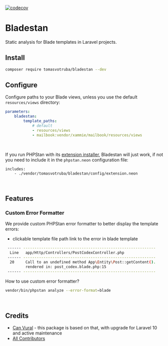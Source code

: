 [![codecov](https://codecov.io/gh/bladestan/bladestan/graph/badge.svg?token=YUVN1BPDES)](https://codecov.io/gh/bladestan/bladestan)

# Bladestan

Static analysis for Blade templates in Laravel projects.

## Install

```bash
composer require tomasvotruba/bladestan --dev
```

## Configure

Configure paths to your Blade views, unless you use the default `resources/views` directory:

```yaml
parameters:
    bladestan:
        template_paths:
            # default
            - resources/views
            - mailbook:vendor/xammie/mailbook/resources/views
```
<br>

If you run PHPStan with its [extension installer](https://phpstan.org/user-guide/extension-library#installing-extensions), Bladestan will just work, if not you need to include it in the `phpstan.neon` configuration file:

```neon
includes:
    - ./vendor/tomasvotruba/bladestan/config/extension.neon
```


<br>

## Features

### Custom Error Formatter

We provide custom PHPStan error formatter to better display the template errors:

* clickable template file path link to the error in blade template

```bash
 ------ -----------------------------------------------------------
  Line   app/Http/Controllers/PostCodexController.php
 ------ -----------------------------------------------------------
  20     Call to an undefined method App\Entity\Post::getContent().
         rendered in: post_codex.blade.php:15
 ------ -----------------------------------------------------------
```

How to use custom error formatter?

```bash
vendor/bin/phpstan analyze --error-format=blade
```

<br>

## Credits

- [Can Vural](https://github.com/canvural) - this package is based on that, with upgrade for Laravel 10 and active maintenance
- [All Contributors](https://github.com/TomasVotruba/bladestan/graphs/contributors)
